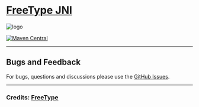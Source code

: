 # [FreeType JNI](https://github.com/generaloss/freetype-jni)
![logo](https://external-content.duckduckgo.com/iu/?u=https%3A%2F%2Fupload.wikimedia.org%2Fwikipedia%2Fcommons%2Fthumb%2F1%2F17%2FFreetype_logo_new.svg%2F360px-Freetype_logo_new.svg.png&f=1&nofb=1&ipt=39d69a8a2f61f9e89fd0168cd4fcb5ca2defa1c898b900c76e65ac1c944aae13&ipo=images)

[![Maven Central](https://img.shields.io/maven-central/v/io.github.generaloss/freetype-jni.svg)](https://mvnrepository.com/artifact/io.github.generaloss/freetype-jni)

---

## Bugs and Feedback
For bugs, questions and discussions please use the [GitHub Issues](https://github.com/generaloss/freetype-jni/issues).

---

### Credits: [FreeType](https://github.com/freetype/freetype.git)